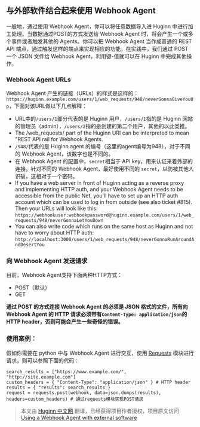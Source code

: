 ## 与外部软件结合起来使用 Webhook Agent

一般地，通过使用 Webhook Agent，你可以将任意数据导入进 Huginn 中进行加工处理。当数据通过POST的方式发送给 Webhook Agent 时，将会产生一个或多个事件或者触发其他的 Agents。你可以把 Webhook  Agent 当作成普通的 REST API 端点，通过触发这样的端点来实现相应的功能。在实践中，我们通过 POST 一个 JSON 文件给 Webhook Agent，利用键-值就可以在 Huginn 中完成其他操作。

### Webhook Agent URLs

Webhook Agent 产生的链接（URLs）的样式是这样的：`https://huginn.example.com/users/1/web_requests/948/neverGonnaGiveYouUp`，下面对该URL做以下几点解释：
* URL中的`/users/1`部分代表的是 Huginn 用户，`/users/1`指的是 Huginn 网站的管理员（admin），`/users/2`指的是创建的第二个用户，其他的以此类推。
* The /web_requests/ part of the Huginn URI can be interpreted to mean "REST API rail for Webhook Agents.
* `/948/`代表的是 Huginn agent 的编号（这里的agent编号为948），对于不同的 Webhook Agent，该数字也是不同的。
* 在 Webhook Agent 的配置中，`secret`相当于 API key，用来认证来着外部的连接。针对不同的 Webhook Agent，最好使用不同的 `secret`，以防被其他人识破，这相对于一个密码。
* If you have a web server in front of Huginn acting as a reverse proxy and implementing HTTP auth, and your Webhook Agent needs to be accessible from the public Net, you'll have to set up an HTTP auth account which can be used to log in from outside (see also ticket #815). Then your URLs will look like this: `https://webhookuser:webhookpassword@huginn.example.com/users/1/web_requests/948/neverGonnaLetYouDown`
* You can also write code which runs on the same host as Huginn and not have to worry about HTTP auth: `http://localhost:3000/users/1/web_requests/948/neverGonnaRunAroundAndDesertYou`

### 向 Webhook Agent 发送请求

目前，Webhook Agent支持下面两种HTTP方式：
* POST（默认）
* GET

**通过 POST 的方式连接 Webhook Agent 的必须是 JSON 格式的文件，所有向 Webhook Agent 的 HTTP 请求必须带有`Content-Type: application/json`的 HTTP header，否则可能会产生一些奇怪的错误。**

### 使用案例：

假如你需要在 python 中与 Webhook Agent 进行交互，使用 [Requests](http://docs.python-requests.org/en/latest/) 模块进行请求，则可以参照下面的代码：

```
search_results = ["https://www.example.com/", "http://site.example.com"]
custom_headers = { "Content-Type": "application/json" } # HTTP header
results = { "results": search_results }
request = requests.post(webhook, data=json.dumps(results), headers=custom_headers) # 通过requests模块实现POST请求
```

> 本文由 [Huginn 中文网](http://huginn.cn) 翻译，已经获得项目作者授权，项目原文访问 [Using a Webhook Agent with external software](https://github.com/cantino/huginn/wiki/Using-a-Webhook-Agent-with-external-software)

